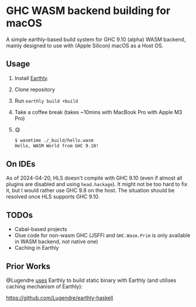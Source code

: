 # GHC WASM backend building for macOS

A simple earthly-based build system for GHC 9.10 (alpha) WASM backend, mainly designed to use with (Apple Silicon) macOS as a Host OS.

## Usage

1. Install [Earthly](https://earthly.dev).
2. Clone repository
3. Run `earthly build +build`
4. Take a coffee break (takes ~10mins with MacBook Pro with Apple M3 Pro)
5. :yum:

    ```bash
    $ wasmtime ./_build/hello.wasm
    Hello, WASM World from GHC 9.10!
    ```

## On IDEs

As of 2024-04-20, HLS doesn't compile with GHC 9.10 (even if almost all plugins are disabled and using `head.hackage`).
It might not be too hard to fix it, but I would rather use GHC 9.8 on the host.
The situation should be resolved once HLS supports GHC 9.10.

## TODOs

- Cabal-based projects
- Glue code for non-wasm GHC (JSFFI and `GHC.Wasm.Prim` is only available in WASM backend, not native one)
- Caching in Earthly

## Prior Works

@Lugendre [uses](https://github.com/Lugendre/earthly-haskell) Earthly to build static binary with Earthly (and utilises caching mechanism of Earthly):

https://github.com/Lugendre/earthly-haskell
